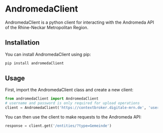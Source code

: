# AndromedaClient

AndromedaClient is a python client for interacting with the Andromeda API of the Rhine-Neckar Metropolitan Region.

## Installation

You can install AndromedaClient using pip:

```bash
pip install andromedaClient
```

## Usage

First, import the AndromedaClient class and create a new client:

```python
from andromedaClient import AndromedaClient
# username and password is only required for upload operations
client = AndromedaClient('https://contextbroker.digitale-mrn.de', 'username', 'password')
```

You can then use the client to make requests to the Andromeda API:

```python
response = client.get('/entities/?type=Gemeinde')
```
